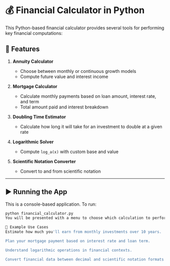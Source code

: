# 💰 Financial Calculator in Python

This Python-based financial calculator provides several tools for performing key financial computations:

## 🔧 Features

1. **Annuity Calculator**
   - Choose between monthly or continuous growth models
   - Compute future value and interest income

2. **Mortgage Calculator**
   - Calculate monthly payments based on loan amount, interest rate, and term
   - Total amount paid and interest breakdown

3. **Doubling Time Estimator**
   - Calculate how long it will take for an investment to double at a given rate

4. **Logarithmic Solver**
   - Compute `log_a(x)` with custom base and value

5. **Scientific Notation Converter**
   - Convert to and from scientific notation

---

## ▶️ Running the App

This is a console-based application. To run:

```bash
python financial_calculator.py
You will be presented with a menu to choose which calculation to perform.

🧮 Example Use Cases
Estimate how much you'll earn from monthly investments over 10 years.

Plan your mortgage payment based on interest rate and loan term.

Understand logarithmic operations in financial contexts.

Convert financial data between decimal and scientific notation formats.
